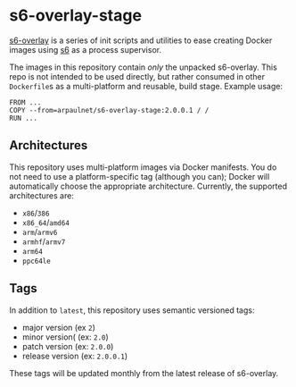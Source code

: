 # s6-overlay-stage
[s6-overlay](https://github.com/just-containers/s6-overlay) is a series of init scripts and utilities to ease creating Docker images using [s6](http://skarnet.org/software/s6/overview.html) as a process supervisor.  

The images in this repository contain _only_ the unpacked s6-overlay.  This repo is not intended to be used directly, but rather consumed in other `Dockerfile`s as a multi-platform and reusable, build stage.  Example usage:
```
FROM ...
COPY --from=arpaulnet/s6-overlay-stage:2.0.0.1 / /
RUN ...
```

## Architectures
This repository uses multi-platform images via Docker manifests.  You do not need to use a platform-specific tag (although you can); Docker will automatically choose the appropriate architecture.  Currently, the supported architectures are:
* `x86`/`386`
* `x86_64`/`amd64`
* `arm`/`armv6`
* `armhf`/`armv7`
* `arm64`
* `ppc64le`

## Tags
In addition to `latest`, this repository uses semantic versioned tags:
* major version (ex `2`)
* minor version( (ex: `2.0`)
* patch version (ex: `2.0.0`)
* release version (ex: `2.0.0.1`)

These tags will be updated monthly from the latest release of s6-overlay.
